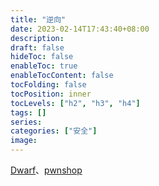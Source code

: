 ```yaml
---
title: "逆向"
date: 2023-02-14T17:43:40+08:00
description:
draft: false
hideToc: false
enableToc: true
enableTocContent: false
tocFolding: false
tocPosition: inner
tocLevels: ["h2", "h3", "h4"]
tags: []
series:
categories: ["安全"]
image:
---
```

[Dwarf](https://github.com/iGio90/Dwarf)、[pwnshop](https://github.com/alanvivona/pwnshop)

